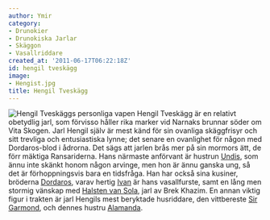 ```yaml
---
author: Ymir
category:
- Drunokier
- Drunokiska Jarlar
- Skäggon
- Vasallriddare
created_at: '2011-06-17T06:22:18Z'
id: hengil tveskägg
image:
- Hengist.jpg
title: Hengil Tveskägg
---
```

![Hengil Tveskäggs personliga vapen] Hengil Tveskägg är en relativt obetydlig jarl, som förvisso håller rika marker vid Narnaks brunnar söder om Vita Skogen. Jarl Hengil själv är mest känd för sin ovanliga skäggfrisyr och sitt trevliga och entusiastiska lynne; det senare en ovanlighet för någon med Dordaros-blod i ådrorna. Det sägs att jarlen brås mer på sin mormors ätt, de förr mäktiga Ransariderna. Hans närmaste anförvant är hustrun [Undis], som ännu inte skänkt honom någon arvinge, men hon är ännu ganska ung, så det är förhoppningsvis bara en tidsfråga. Han har också sina kusiner, bröderna [Dordaros], varav hertig [Ivan] är hans vasallfurste, samt en lång men stormig vänskap med [Halsten van Sola], jarl av Brek Khazim. En annan viktig figur i trakten är jarl Hengils mest beryktade husriddare, den vittbereste [Sir Garmond], och dennes hustru [Alamanda].

  [Hengil Tveskäggs personliga vapen]: Hengist.jpg "Hengil Tveskäggs personliga vapen"
  [Undis]: Undis
  [Dordaros]: Ätten_Dordaros
  [Ivan]: Ivan_Dordaros
  [Halsten van Sola]: Halsten_van_Sola
  [Sir Garmond]: Sir_Garmond
  [Alamanda]: Alamanda_av_Dimveden